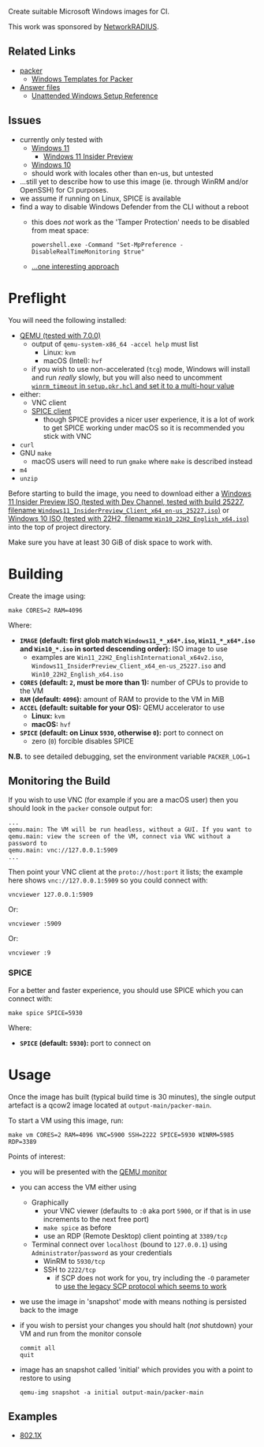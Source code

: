 Create suitable Microsoft Windows images for CI.

This work was sponsored by [NetworkRADIUS](https://networkradius.com/).

## Related Links

 * [packer](https://www.packer.io/docs)
     * [Windows Templates for Packer](https://github.com/StefanScherer/packer-windows)
 * [Answer files](https://docs.microsoft.com/windows-hardware/manufacture/desktop/update-windows-settings-and-scripts-create-your-own-answer-file-sxs)
     * [Unattended Windows Setup Reference](https://docs.microsoft.com/windows-hardware/customize/desktop/unattend/)

## Issues

 * currently only tested with
     * [Windows 11](https://www.microsoft.com/en-gb/software-download/windows11/)
        * [Windows 11 Insider Preview](https://www.microsoft.com/software-download/windowsinsiderpreviewiso)
     * [Windows 10](https://www.microsoft.com/software-download/windows10ISO)
     * should work with locales other than en-us, but untested
 * ...still yet to describe how to use this image (ie. through WinRM and/or OpenSSH) for CI purposes.
 * we assume if running on Linux, SPICE is available
 * find a way to disable Windows Defender from the CLI without a reboot
     * this does *not* work as the 'Tamper Protection' needs to be disabled from meat space:

           powershell.exe -Command "Set-MpPreference -DisableRealTimeMonitoring $true"

     * [...one interesting approach](https://github.com/mandiant/commando-vm/issues/136#issuecomment-674270169)

# Preflight

You will need the following installed:

 * [QEMU (tested with 7.0.0)](https://www.qemu.org/)
     * output of `qemu-system-x86_64 -accel help` must list
         * Linux: `kvm`
         * macOS (Intel): `hvf`
     * if you wish to use non-accelerated (`tcg`) mode, Windows will install and run *really* slowly, but you will also need to uncomment [`winrm_timeout` in `setup.pkr.hcl` and set it to a multi-hour value](https://www.packer.io/plugins/builders/qemu)
 * either:
     * VNC client
     * [SPICE client](https://www.spice-space.org/)
         * though SPICE provides a nicer user experience, it is a lot of work to get SPICE working under macOS so it is recommended you stick with VNC
 * `curl`
 * GNU `make`
     * macOS users will need to run `gmake` where `make` is described instead
 * `m4`
 * `unzip`

Before starting to build the image, you need to download either a [Windows 11 Insider Preview ISO (tested with Dev Channel, tested with build 25227, filename `Windows11_InsiderPreview_Client_x64_en-us_25227.iso`)](https://www.microsoft.com/software-download/windowsinsiderpreviewiso) or [Windows 10 ISO (tested with 22H2, filename `Win10_22H2_English_x64.iso`)](https://www.microsoft.com/software-download/windows10ISO) into the top of project directory.

Make sure you have at least 30 GiB of disk space to work with.

# Building

Create the image using:

    make CORES=2 RAM=4096

Where:

 * **`IMAGE` (default: first glob match `Windows11_*_x64*.iso`, `Win11_*_x64*.iso` and `Win10_*.iso` in sorted descending order):** ISO image to use
     * examples are `Win11_22H2_EnglishInternational_x64v2.iso`, `Windows11_InsiderPreview_Client_x64_en-us_25227.iso` and `Win10_22H2_English_x64.iso`
 * **`CORES` (default: `2`, must be more than 1):** number of CPUs to provide to the VM
 * **`RAM` (default: `4096`):** amount of RAM to provide to the VM in MiB
 * **`ACCEL` (default: suitable for your OS):** QEMU accelerator to use
     * **Linux:** `kvm`
     * **macOS:** `hvf`
 * **`SPICE` (default: on Linux `5930`, otherwise `0`):** port to connect on
     * zero (`0`) forcible disables SPICE

**N.B.** to see detailed debugging, set the environment variable `PACKER_LOG=1`

## Monitoring the Build

If you wish to use VNC (for example if you are a macOS user) then you should look in the `packer` console output for:

    ...
    qemu.main: The VM will be run headless, without a GUI. If you want to
    qemu.main: view the screen of the VM, connect via VNC without a password to
    qemu.main: vnc://127.0.0.1:5909
    ...

Then point your VNC client at the `proto://host:port` it lists; the example here shows `vnc://127.0.0.1:5909` so you could connect with:

    vncviewer 127.0.0.1:5909

Or:

    vncviewer :5909

Or:

    vncviewer :9

### SPICE

For a better and faster experience, you should use SPICE which you can connect with:

    make spice SPICE=5930

Where:

 * **`SPICE` (default: `5930`):** port to connect on

# Usage

Once the image has built (typical build time is 30 minutes), the single output artefact is a qcow2 image located at `output-main/packer-main`.

To start a VM using this image, run:

    make vm CORES=2 RAM=4096 VNC=5900 SSH=2222 SPICE=5930 WINRM=5985 RDP=3389
Points of interest:

 * you will be presented with the [QEMU monitor](https://qemu.readthedocs.io/en/latest/system/monitor.html)
 * you can access the VM either using
     * Graphically
         * your VNC viewer (defaults to `:0` aka port `5900`, or if that is in use increments to the next free port)
         * `make spice` as before
         * use an RDP (Remote Desktop) client pointing at `3389/tcp`
     * Terminal connect over `localhost` (bound to `127.0.0.1`) using `Administrator`/`password` as your credentials
         * WinRM to `5930/tcp`
         * SSH to `2222/tcp`
            * if SCP does not work for you, try including the `-O` parameter to [use the legacy SCP protocol which seems to work](https://github.com/PowerShell/Win32-OpenSSH/issues/1945#issuecomment-1311251741)
 * we use the image in 'snapshot' mode with means nothing is persisted back to the image
 * if you wish to persist your changes you should halt (*not* shutdown) your VM and run from the monitor console

       commit all
       quit

 * image has an snapshot called 'initial' which provides you with a point to restore to using

       qemu-img snapshot -a initial output-main/packer-main

## Examples

 * [802.1X](./examples/dot1x)
